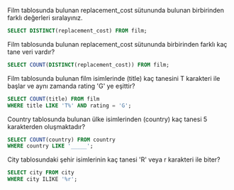 <p>Film tablosunda bulunan replacement_cost sütununda bulunan birbirinden farklı değerleri sıralayınız.</p>

```sql
SELECT DISTINCT(replacement_cost) FROM film;
```

<p>Film tablosunda bulunan replacement_cost sütununda birbirinden farklı kaç tane veri vardır?</p>

```sql
SELECT COUNT(DISTINCT(replacement_cost)) FROM film;
```

<p>Film tablosunda bulunan film isimlerinde (title) kaç tanesini T karakteri ile başlar ve aynı zamanda rating 'G' ye eşittir?</p>

```sql
SELECT COUNT(title) FROM film
WHERE title LIKE 'T%' AND rating = 'G';
```

<p>Country tablosunda bulunan ülke isimlerinden (country) kaç tanesi 5 karakterden oluşmaktadır?</p>

```sql
SELECT COUNT(country) FROM country
WHERE country LIKE '_____';
```

<p>City tablosundaki şehir isimlerinin kaç tanesi 'R' veya r karakteri ile biter?</p>

```sql
SELECT city FROM city
WHERE city ILIKE '%r';
```